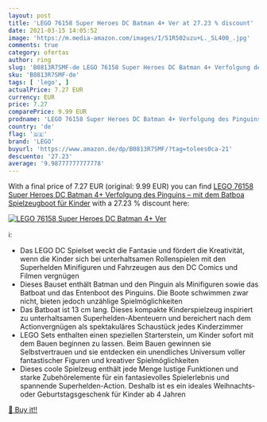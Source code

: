 ```yaml
---
layout: post
title: 'LEGO 76158 Super Heroes DC Batman 4+ Ver at 27.23 % discount'
date: 2021-03-15 14:05:52
image: 'https://m.media-amazon.com/images/I/51R502uzu+L._SL400_.jpg'
comments: true
category: ofertas
author: ring
slug: 'B0813R7SMF-de LEGO 76158 Super Heroes DC Batman 4+ Verfolgung des...'
sku: 'B0813R7SMF-de'
tags: [ 'lego', ]
actualPrice: 7.27 EUR
currency: EUR
price: 7.27
comparePrice: 9.99 EUR
prodname: 'LEGO 76158 Super Heroes DC Batman 4+ Verfolgung des Pinguins – mit dem Batboa  Spielzeugboot für Kinder'
country: 'de'
flag: '🇩🇪'
brand: 'LEGO'
buyurl: 'https://www.amazon.de/dp/B0813R7SMF/?tag=tolees0ca-21'
descuento: '27.23'
average: '9.98777777777778'
---
```


With a final price of 7.27 EUR (original: 9.99 EUR) you can find [LEGO 76158 Super Heroes DC Batman 4+ Verfolgung des Pinguins – mit dem Batboa  Spielzeugboot für Kinder](https://www.amazon.de/dp/B0813R7SMF/?tag=tolees0ca-21) with a  27.23 % discount here:

[![LEGO 76158 Super Heroes DC Batman 4+ Ver](https://m.media-amazon.com/images/I/51R502uzu+L._SL400_.jpg)](https://www.amazon.de/dp/B0813R7SMF/?tag=tolees0ca-21)

ℹ️:

- Das LEGO DC Spielset weckt die Fantasie und fördert die Kreativität, wenn die Kinder sich bei unterhaltsamen Rollenspielen mit den Superhelden Minifiguren und Fahrzeugen aus den DC Comics und Filmen vergnügen
- Dieses Bauset enthält Batman und den Pinguin als Minifiguren sowie das Batboat und das Entenboot des Pinguins. Die Boote schwimmen zwar nicht, bieten jedoch unzählige Spielmöglichkeiten
- Das Batboat ist 13 cm lang. Dieses kompakte Kinderspielzeug inspiriert zu unterhaltsamen Superhelden-Abenteuern und bereichert nach dem Actionvergnügen als spektakuläres Schaustück jedes Kinderzimmer
- LEGO Sets enthalten einen speziellen Starterstein, um Kinder sofort mit dem Bauen beginnen zu lassen. Beim Bauen gewinnen sie Selbstvertrauen und sie entdecken ein unendliches Universum voller fantastischer Figuren und kreativer Spielmöglichkeiten
- Dieses coole Spielzeug enthält jede Menge lustige Funktionen und starke Zubehörelemente für ein fantasievolles Spielerlebnis und spannende Superhelden-Action. Deshalb ist es ein ideales Weihnachts- oder Geburtstagsgeschenk für Kinder ab 4 Jahren

[🛒 Buy it!!](https://www.amazon.de/dp/B0813R7SMF/?tag=tolees0ca-21)
